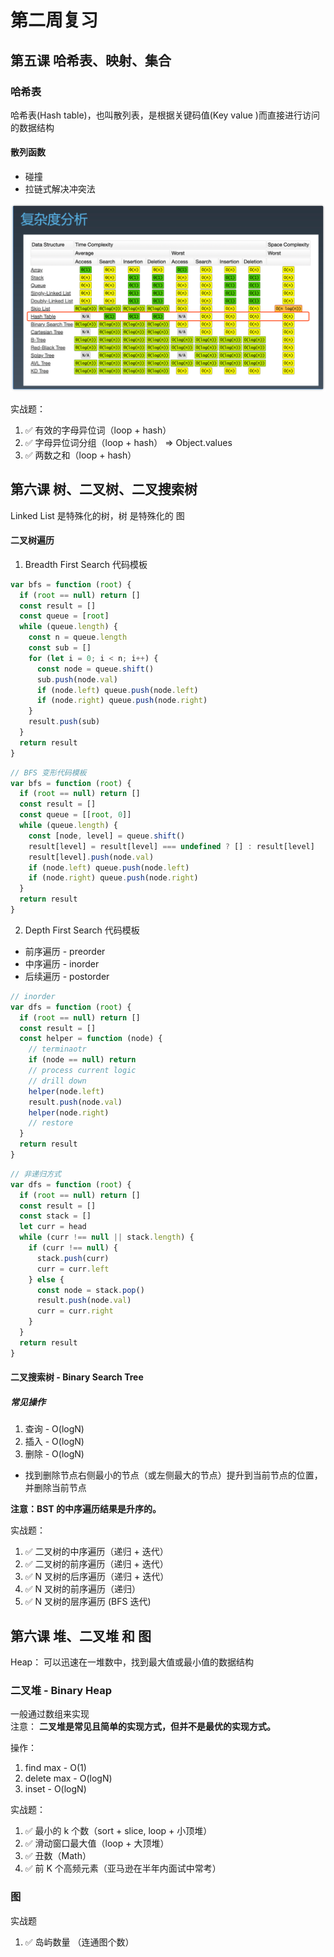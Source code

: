 # 第二周复习

## 第五课 哈希表、映射、集合
### 哈希表
哈希表(Hash table)，也叫散列表，是根据关键码值(Key value )而直接进行访问的数据结构

#### 散列函数
* 碰撞
* 拉链式解决冲突法

![复杂度分析](./o.png)

实战题：
1. ✅ 有效的字母异位词（loop + hash）
2. ✅ 字母异位词分组（loop + hash） => Object.values
3. ✅ 两数之和（loop + hash）

## 第六课 树、二叉树、二叉搜索树
Linked List 是特殊化的树，树 是特殊化的 图

#### 二叉树遍历
1. Breadth First Search 代码模板
```javascript
var bfs = function (root) {
  if (root == null) return []
  const result = []
  const queue = [root]
  while (queue.length) {
    const n = queue.length
    const sub = []
    for (let i = 0; i < n; i++) {
      const node = queue.shift()
      sub.push(node.val)
      if (node.left) queue.push(node.left)
      if (node.right) queue.push(node.right)
    }
    result.push(sub)
  }
  return result
}
```
```javascript
// BFS 变形代码模板
var bfs = function (root) {
  if (root == null) return []
  const result = []
  const queue = [[root, 0]]
  while (queue.length) {
    const [node, level] = queue.shift()
    result[level] = result[level] === undefined ? [] : result[level]
    result[level].push(node.val)
    if (node.left) queue.push(node.left)
    if (node.right) queue.push(node.right)
  }
  return result
}
```

2. Depth First Search  代码模板
  * 前序遍历 - preorder
  * 中序遍历 - inorder
  * 后续遍历 - postorder

```javascript 
// inorder
var dfs = function (root) {
  if (root == null) return []
  const result = []
  const helper = function (node) {
    // terminaotr
    if (node == null) return
    // process current logic
    // drill down
    helper(node.left)
    result.push(node.val)
    helper(node.right)
    // restore
  }
  return result
}
```
```javascript
// 非递归方式
var dfs = function (root) {
  if (root == null) return []
  const result = []
  const stack = []
  let curr = head
  while (curr !== null || stack.length) {
    if (curr !== null) {
      stack.push(curr)
      curr = curr.left
    } else {
      const node = stack.pop()
      result.push(node.val)
      curr = curr.right
    }
  }
  return result
}
```

#### 二叉搜索树 - Binary Search Tree
##### 常见操作
1. 查询 - O(logN)
2. 插入 - O(logN)
3. 删除 - O(logN)
  * 找到删除节点右侧最小的节点（或左侧最大的节点）提升到当前节点的位置，并删除当前节点

**注意：BST 的中序遍历结果是升序的。**

实战题：
1. ✅ 二叉树的中序遍历（递归 + 迭代）
2. ✅ 二叉树的前序遍历（递归 + 迭代）
3. ✅ N 叉树的后序遍历（递归 + 迭代）
4. ✅ N 叉树的前序遍历（递归）
5. ✅ N 叉树的层序遍历 (BFS 迭代)


## 第六课 堆、二叉堆 和 图
Heap： 可以迅速在一堆数中，找到最大值或最小值的数据结构

### 二叉堆 - Binary Heap
一般通过数组来实现  
注意： **二叉堆是常见且简单的实现方式，但并不是最优的实现方式。**

操作：
1. find max - O(1)
2. delete max - O(logN)
3. inset - O(logN)

实战题：
1. ✅ 最小的 k 个数（sort + slice, loop + 小顶堆）
2. ✅ 滑动窗口最大值（loop + 大顶堆）
3. ✅ 丑数（Math）
4. ✅ 前 K 个高频元素（亚马逊在半年内面试中常考）

### 图

实战题
1. ✅ 岛屿数量 （连通图个数）